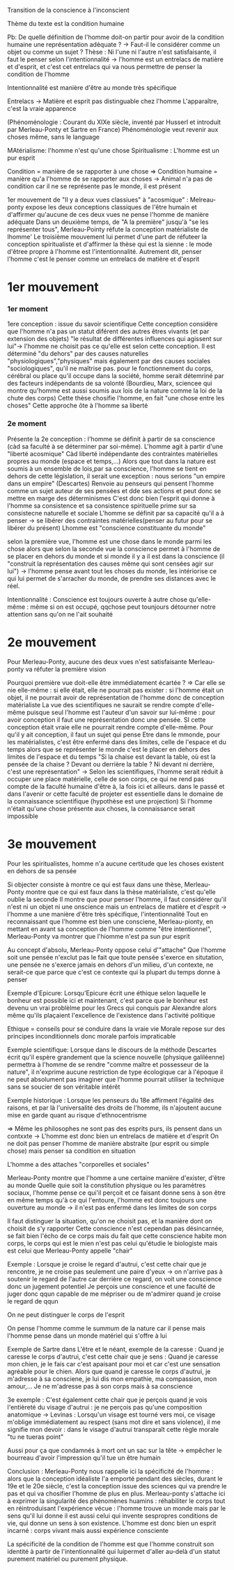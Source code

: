 Transition de la conscience à l'inconscient

Thème du texte est la condition humaine

Pb:  De quelle définition de l'homme doit-on partir pour avoir de la condition humaine une représentation adéquate ?
-> Faut-il le considérer comme un objet ou comme un sujet ?
Thèse : Ni l'une ni l'autre n'est satisfaisante, il faut le penser selon l'intentionnalité -> l'homme est un entrelacs de matière et d'esprit, et c'est cet entrelacs qui va nous permettre de penser la condition de l'homme

Intentionnalité est manière d'être au monde très spécifique

Entrelacs -> Matière et esprit pas distinguable chez l'homme
L'apparaître, c'est la vraie apparence

(Phénoménologie : Courant du XIXe siècle, inventé par Husserl et introduit par Merleau-Ponty et Sartre en France)
Phénoménologie veut revenir aux choses même, sans le language

MAtérialisme: l'homme n'est qu'une chose
Spiritualisme : L'homme est un pur esprit

Condition = manière de se rapporter à une chose
=> Condition humaine = manière qu'a l'homme de se rapporter aux choses
-> Animal n'a pas de condition car il ne se représente pas le monde, il est présent

1er mouvement de "Il y a deux vues classiues" à "acosmique" : Melreau-ponty expose les deux conceptions classiques de l'être humain et d'affirmer qu'aucune de ces deux vues ne pense l'homme de manière adéquate
Dans un deuxième temps, de "A la première" jusqu'à "se les représenter tous", Merleau-Pointy réfute la conception matérialiste de lhomme'
Le troisième mouvement lui permet d'une part de réfuteer la conception spiritualiste et d'affirmer la thèse qui est la sienne : le mode d'êtree propre à l'homme est l'intentionnalité. Autrement dit, penser l'homme c'est le penser comme un entrelacs de matière et d'esprit

# 1er mouvement

### 1er moment

1ere conception : issue du savoir scientifique
Cette conception considère que l'homme n'a pas un statut diférent des autres êtres vivants (et par extension des objets) "le résultat de différentes influences qui agissent sur lui"-> l'homme ne choisit pas ce qu'elle est selon cette conception. Il est déterminé "du dehors" par des causes naturelles "physiologiques","physiques" mais également par des causes sociales "sociologiques", qu'il ne maîtrise pas. pour le fonctionnement du corps, cérébral ou place qu'il occupe dans la société, homme serait détemriné par des facteurs indépendants de sa volonté (Bourdieu, Marx, sciencee qui montre qu'homme est aussi soumis aux lois de la nature comme la loi de la chute des corps)
Cette thèse chosifie l'homme, en fait "une chose entre les choses"
Cette approche ôte à l'homme sa liberté

### 2e moment

Présente la 2e conception : l'homme se définit à partir de sa conscience (càd sa faculté à se déterminer par soi-même). L'homme agit à partir d'une "liberté acosmique"
Càd liberté indépendante des contraintes matérielles propres au monde (espace et temps,...)
Alors que tout dans la nature est soumis à un ensemble de lois,par sa conscience, l'homme se tient en dehors de cette législation, il serait une exception : nous serions "un empire dans un empire" (Descartes)
Renvoie au penseurs qui pensent l'homme comme un sujet auteur de ses pensées et dde ses actions et peut donc se mettre en marge des déterminismes
C'est donc bien l'esprit qui donne à l'homme sa consistence et sa consistence spirituelle prime sur sa consistecne naturelle et sociale
L'homme se définit par sa capacité qu'il a à penser -> se libérer des contraintes matérielles(penser au futur pour se libérer du présent)
Lhomme est "conscience constituante du monde"

selon la première vue, l'homme est une chose dans le monde parmi les chose alors que selon la seconde vue la conscience permet à l'homme de se placer en dehors du monde et si monde il y a il est dans la conscience (il "construit la représentation des causes même qui sont censées agir sur lui") -> l'homme pense avant tout les choses du monde, les intériorise ce qui lui permet de s'arracher du monde, de prendre ses distances avec le réel.


Intentionnalité : Conscience est toujours ouverte à autre chose qu'elle-même : même si on est occupé, qqchose peut tounjours détourner notre attention sans qu'on ne l'ait souhaité

# 2e mouvement

Pour Merleau-Ponty, aucune des deux vues n'est satisfaisante
Merleau-ponty va réfuter la première vision

Pourquoi première vue doit-elle être immédiatement écartée ?
=> Car elle se nie elle-même : si elle était, elle ne pourrait pas exister : si l'homme était un objet, il ne pourrait avoir de représentation de l'homme donc de conception matérialiste
La vue des scientifiques ne saurait se rendre compte d'elle-même puisque seul l'homme est l'auteur  d'un savoir sur lui-même : pour avoir conception il faut une représentation donc une pensée.
SI cette conception était vraie elle ne pourrait rendre compte d'elle-même.
Pour qu'il y ait conception, il faut un sujet qui pense
Etre dans le mmonde, pour les matérialistes, c'est être enfermé dans des limites, celle de l'espace et du temps alors que se représenter le monde c'est le placer en dehors des limites de l'espace et du temps
"Si la chaise est devant la table, où est la pensée de la chaise ? Devant ou derrière la table ? Ni devant ni derrière, c'est une représentation" -> Selon les scientifiques, l'homme serait réduit à occuper une place matérielle, celle de son corps, ce qui ne rend pas compte de la faculté humaine d'être à, la fois ici et ailleurs. dans le passé et dans l'avenir or cette faculté de projeter est essentielle dans le domaine de la connaissance scientifique (hypothèse est une projection)
Si l'homme n'était qu'une chose présente aux choses, la connaissance serait impossible

# 3e mouvement


Pour les spiritualistes, homme n'a aucune certitude que les choses existent en dehors de sa pensée

Si objecter consiste à montre ce qui est faux dans une thèse, Merleau-Ponty montre que ce qui est faux dans la thèse matérialiste, c'est qu'elle oublie la seconde
Il montre que pour penser l'homme, il faut considérer qu'il n'est ni un objet ni une onscience mais un entrelacs de matière et d'esprit -> l'homme a une manière d'être très spécifique, l'intentionnalité
Tout en reconnaissant que l'homme est bien une consciene, Merleau-pionty, en mettant en avant sa conception de l'homme comme "être intentionnel", Merleau-Ponty va montrer que l'hiomme n'est pa sun pur esprit

Au concept d'absolu, Merleau-Ponty oppose celui d'"attache"
Que l'homme soit une pensée n'exclut pas le fait que toute pensée s'exerce en situtation, une pensée ne s'exerce jamais en dehors d'un milieu, d'un contexte, ne serait-ce que parce que c'est ce contexte qui la plupart du temps donne à penser

Exemple d'Epicure:
Lorsqu'Epicure écrit une éthique selon laquelle le bonheur est possible ici et maintenant, c'est parce que le bonheur est devenu un vrai problèlme pour les Grecs qui conquis par Alexandre alors même qu'ils plaçaient l'excellence de l'existence dans l'activité politique

Ethique = conseils pour se conduire dans la vraie vie
Morale repose sur des principes inconditionnels donc morale parfois impraticable

Exemple scientifique:
Lorsque dans le discours de la méthode Descartes écrit qu'il espère grandement que la science nouvelle (physique galiléenne) permettra à  l'homme de se rendre "comme maître et possesseur de la nature", il n'exprime aucune restriction de type écologique car à l'époque il ne peut absolument pas imaginer que l'homme pourrait utiliser la technique sans se soucier de son véritable intérêt

Exemple historique :
Lorsque les penseurs du 18e affirment l'égalité des raisons, et par là l'universalité des droits de l'homme, ils n'ajoutent aucune mise en garde quant au risque d'ethnocentrisme

=> Même les philosophes ne sont pas des esprits purs, ils pensent dans un contxxte
-> L'homme est donc bien un entrelacs de matière et d'esprit
On ne doit pas penser l'homme de manière abstraite (pur esprit ou simple chose) mais penser sa condition en situation

L'homme a des attaches "corporelles et sociales"

Merleau-Ponty montre que l'homme a une certaine manière d'exister, d'être au monde
Quelle quie soit la constitution physique ou les paramètres sociaux, l'homme pense ce qui'il perçoit et ce faisant donne sens à son être en même temps qu'à ce qui l'entoure, l'homme est donc toujours une ouverture au monde -> il n'est pas enfermé dans les limites de son corps

Il faut distinguer la situation, qu'on ne choisit pas, et la manière dont on choisit de s'y rapporter
Cette conscience n'est cependan pas désincarnée, se fait bien l'écho de ce corps mais du fait que cette conscience habite mon corps, le corps qui est le mien n'est pas celui qu'étudie le biologiste mais est celui que Merleau-Ponty appelle "chair"

Exemple  : Lorsque je croise le regard d'autrui, c'est cette chair que je rencontre, je ne croise pas seulement une paire d'yeux -> on n'arrive pas à soutenir le regard de l'autre car derrière ce regard, on voit une conscience donc un jugement potentiel
Je perçois une conscience et une faculté de juger donc qqun capable de me mépriser ou de m'admirer quand je croise le regard de qqun

On ne peut distinguer le corps de l'esprit

On pense l'homme comme le summum de la nature car il pense mais l'homme pense dans un monde matériel qui s'offre à lui

Exemple de Sartre dans L'être et le néant, exemple de la caresse :
Quand je caresse le corps d'autrui, c'est cette chair que je sens :
Quand je caresse mon chien, je le fais car c'est apaisant pour moi et car c'est une sensation agréable pour le chien.
Alors que quand je caresse le corps d'autrui, je m'adresse à sa consciene, je lui dis mon empathie, ma compassion, mon amour,...
Je ne m'adresse pas à son corps mais à sa conscience

3e exemple :
C'est également cette chair que je perçois quand je vois l'entièreté du visage d'autrui : je ne perçois pas qu'une composition anatomique
-> Levinas : Lorsqu'un visage est tourné vers moi, ce visage m'oblige immédiatement au respect (sans mot dire et sans violence), il me signifie mon devoir : dans le visage d'autrui transparaît cette règle morale "tu ne tueras point"

Aussi pour ça que condamnés à mort ont un sac sur la tête -> empêcher le bourreau d'avoir l'impression qu'il tue un être humain

Conclusion : Merleau-Ponty nous rappelle ici la spécificité de l'homme : alors que la conception idéaliste l'a emporté pendant des siècles, durant le 19e et le 20e siècle, c'est la conception issue des sciences qui va prendre le pas et qui va chosifier l'homme de plus en plus. Merleau-ponty s'attache ici à exprimer la singularité des phénomènes huamins : réhabiliter le corps tout en réintroduisant l'expérience vécue : l'homme trouve un monde mais par le sens qu'il lui donne il est aussi celui qui  invente sespropres conditions de vie, qui donne un sens à son existence. L'homme est donc bien un esprit incarné : corps vivant mais aussi expérience consciente

La spécificité de la condition de l'homme est que l'homme construit son identité à partir de l'intentionnalité qui luipermet d'aller au-delà d'un statut purement matériel ou purement physique.






